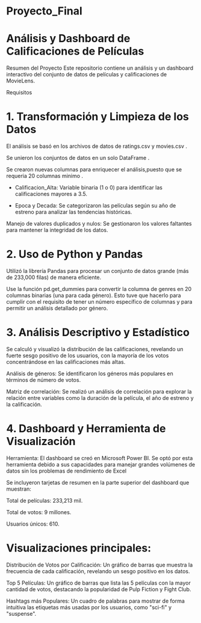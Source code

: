 
# Proyecto_Final

# Análisis y Dashboard de Calificaciones de Películas
Resumen del Proyecto
Este repositorio contiene un análisis  y un dashboard interactivo del conjunto de datos de películas y calificaciones de MovieLens. 

Requisitos 
# 1. Transformación y Limpieza de los Datos

El análisis se basó en los archivos de datos de ratings.csv y movies.csv .

Se unieron los conjuntos de datos en un solo DataFrame .

Se crearon nuevas columnas para enriquecer el análisis,puesto que se requeria 20 columnas minimo .

* Calificacion_Alta: Variable binaria (1 o 0) para identificar las calificaciones mayores a 3.5.

* Epoca y Decada: Se categorizaron las películas según su año de estreno para analizar las tendencias históricas.

Manejo de valores duplicados y nulos: Se gestionaron los valores faltantes para mantener la integridad de los datos.

# 2. Uso de Python y Pandas
Utilizó la librería Pandas para procesar un conjunto de datos grande (más de 233,000 filas) de manera eficiente.

Use la función pd.get_dummies para convertir la columna de genres en 20 columnas binarias (una para cada género). Esto tuve que hacerlo para cumplir con el requisito de tener un número específico de columnas y para permitir un análisis detallado por género.

# 3. Análisis Descriptivo y Estadístico

Se calculó y visualizó la distribución de las calificaciones, revelando un fuerte sesgo positivo de los usuarios, con la mayoría de los votos concentrándose en las calificaciones más altas.

Análisis de géneros: Se identificaron los géneros más populares en términos de número de votos.

Matriz de correlación: Se realizó un análisis de correlación para explorar la relación entre variables como la duración de la película, el año de estreno y la calificación.

# 4. Dashboard y Herramienta de Visualización
Herramienta: El dashboard se creó en Microsoft Power BI. Se optó por esta herramienta debido a sus capacidades para manejar grandes volúmenes de datos sin los problemas de rendimiento de Excel

Se incluyeron tarjetas de resumen en la parte superior del dashboard que muestran:

Total de películas: 233,213 mil.

Total de votos: 9 millones.

Usuarios únicos: 610.
  # Visualizaciones principales:

Distribución de Votos por Calificación: Un gráfico de barras que muestra la frecuencia de cada calificación, revelando un sesgo positivo en los datos.

Top 5 Películas: Un gráfico de barras que lista las 5 películas con la mayor cantidad de votos, destacando la popularidad de  Pulp Fiction y Fight Club.

Hashtags más Populares: Un cuadro de palabras para mostrar de forma intuitiva las etiquetas más usadas por los usuarios, como "sci-fi" y "suspense".

